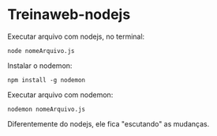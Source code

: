 # Treinaweb-nodejs

Executar arquivo com nodejs, no terminal:

    node nomeArquivo.js

Instalar o nodemon:

    npm install -g nodemon

Executar arquivo com nodemon:

    nodemon nomeArquivo.js

Diferentemente do nodejs, ele fica "escutando" as mudanças.
